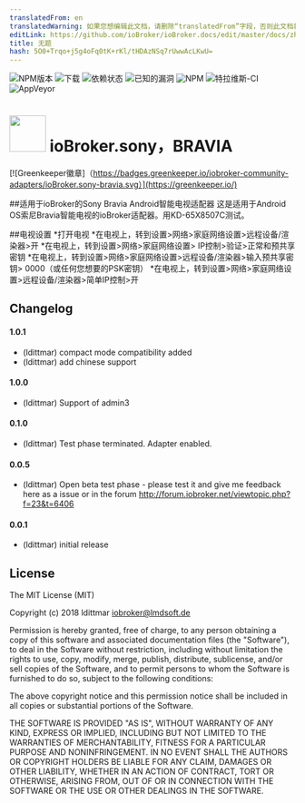 ```yaml
---
translatedFrom: en
translatedWarning: 如果您想编辑此文档，请删除“translatedFrom”字段，否则此文档将再次自动翻译
editLink: https://github.com/ioBroker/ioBroker.docs/edit/master/docs/zh-cn/adapterref/iobroker.sony-bravia/README.md
title: 无题
hash: 5O0+Trqo+j5g4oFq0tK+rKl/tHDAzNSq7rUwwAcLKwU=
---
```

![NPM版本](http://img.shields.io/npm/v/iobroker.sony-bravia.svg)
![下载](https://img.shields.io/npm/dm/iobroker.sony-bravia.svg)
![依赖状态](https://img.shields.io/david/iobroker-community-adapters/iobroker.sony-bravia.svg)
![已知的漏洞](https://snyk.io/test/github/iobroker-community-adapters/ioBroker.sony-bravia/badge.svg)
![NPM](https://nodei.co/npm/iobroker.sony-bravia.png?downloads=true)
![特拉维斯-CI](http://img.shields.io/travis/iobroker-community-adapters/ioBroker.sony-bravia/master.svg)
![AppVeyor](https://ci.appveyor.com/api/projects/status/github/iobroker-community-adapters/ioBroker.sony-bravia?branch=master&svg=true)

<h1><img src="https://raw.githubusercontent.com/iobroker-community-adapters/ioBroker.sony-bravia/master/admin/sony-bravia.png" width="64"/> ioBroker.sony，BRAVIA </h1>

[![Greenkeeper徽章]（https://badges.greenkeeper.io/iobroker-community-adapters/ioBroker.sony-bravia.svg）](https://greenkeeper.io/)

##适用于ioBroker的Sony Bravia Android智能电视适配器
这是适用于Android OS索尼Bravia智能电视的ioBroker适配器。用KD-65X8507C测试。

##电视设置
*打开电视
*在电视上，转到设置>网络>家庭网络设置>远程设备/渲染器>开
*在电视上，转到设置>网络>家庭网络设置> IP控制>验证>正常和预共享密钥
*在电视上，转到设置>网络>家庭网络设置>远程设备/渲染器>输入预共享密钥> 0000（或任何您想要的PSK密钥）
*在电视上，转到设置>网络>家庭网络设置>远程设备/渲染器>简单IP控制>开

## Changelog

#### 1.0.1
* (ldittmar) compact mode compatibility added
* (ldittmar) add chinese support

#### 1.0.0
* (ldittmar) Support of admin3

#### 0.1.0
* (ldittmar) Test phase terminated. Adapter enabled.

#### 0.0.5
* (ldittmar) Open beta test phase - please test it and give me feedback here as a issue or in the forum http://forum.iobroker.net/viewtopic.php?f=23&t=6406

#### 0.0.1
* (ldittmar) initial release

## License
The MIT License (MIT)

Copyright (c) 2018 ldittmar <iobroker@lmdsoft.de>

Permission is hereby granted, free of charge, to any person obtaining a copy
of this software and associated documentation files (the "Software"), to deal
in the Software without restriction, including without limitation the rights
to use, copy, modify, merge, publish, distribute, sublicense, and/or sell
copies of the Software, and to permit persons to whom the Software is
furnished to do so, subject to the following conditions:

The above copyright notice and this permission notice shall be included in
all copies or substantial portions of the Software.

THE SOFTWARE IS PROVIDED "AS IS", WITHOUT WARRANTY OF ANY KIND, EXPRESS OR
IMPLIED, INCLUDING BUT NOT LIMITED TO THE WARRANTIES OF MERCHANTABILITY,
FITNESS FOR A PARTICULAR PURPOSE AND NONINFRINGEMENT. IN NO EVENT SHALL THE
AUTHORS OR COPYRIGHT HOLDERS BE LIABLE FOR ANY CLAIM, DAMAGES OR OTHER
LIABILITY, WHETHER IN AN ACTION OF CONTRACT, TORT OR OTHERWISE, ARISING FROM,
OUT OF OR IN CONNECTION WITH THE SOFTWARE OR THE USE OR OTHER DEALINGS IN
THE SOFTWARE.